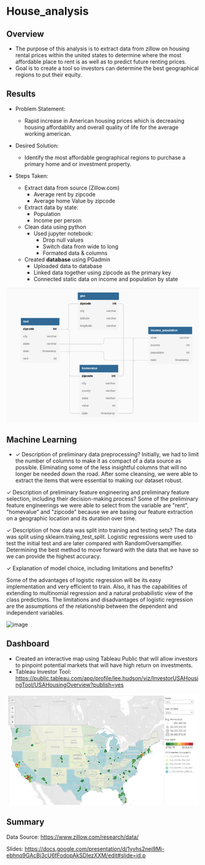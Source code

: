 # House_analysis


## Overview
* The purpose of this analysis is to extract data from zillow on housing rental prices within the united states to determine where the most affordable place to rent is as well as to predict future renting prices.
* Goal is to create a tool so investors can determine the best geographical regions to put their equity.
## Results

* Problem Statement:
    * Rapid increase in American housing prices which is decreasing housing affordablity and overall quality of life for the average working american. 
* Desired Solution:
    * Identify the most affordable geographical regions to purchase a primary home and or investment property.
    
* Steps Taken: 
    * Extract data from source (Zillow.com)
        * Average rent by zipcode
        * Average home Value by zipcode
    * Extract data by state:
        * Population
        * Income per person
    * Clean data using python
        * Used jupyter notebook:
           * Drop null values
           * Switch data from wide to long
           * Formated data & columns
    * Created **database** using PGadmin
       * Uploaded data to database
       * Linked data together using zipcode as the primary key
       * Connected static data on income and population by state

![goals](https://github.com/Leehudson514/House_analysis/blob/main/Resources/photos/database.png)

## Machine Learning  
* ✓ Description of preliminary data preprocessing?
Initially, we had to limit the number of columns to make it as compact of a data source as possible. Eliminating some of the less insightful columns that will no longer be needed down the road. After some cleansing, we were able to extract the items that were essential to making our dataset robust. 


✓ Description of preliminary feature engineering and preliminary feature selection, including their decision-making process?
Some of the preliminary feature engineerings we were able to select from the variable are "rent", "homevalue" and "zipcode" because we are basing our feature extraction on a geographic location and its duration over time.


✓ Description of how data was split into training and testing sets?
The data was split using sklearn.traing_test_split. Logistic regressions were used to test the initial test and are later compared with RandomOversamplfier. Determining the best method to move forward with the data that we have so we can provide the highest accuracy. 


✓ Explanation of model choice, including limitations and benefits?

Some of the advantages of logistic regression will be its easy implementation and very efficient to train. Also, it has the capabilities of extending to multinomial regression and a natural probabilistic view of the class predictions.
The limitations and disadvantages of logistic regression are the assumptions of the relationship between the dependent and independent variables.


<img width="545" alt="image" src="https://user-images.githubusercontent.com/92479644/171791441-37ce5926-9565-404c-8901-f07f95aab6b3.png">


## Dashboard
* Created an interactive map using Tableau Public that will allow investors to pinpoint potential markets that will have high return on investments.
* Tableau Investor Tool: https://public.tableau.com/app/profile/lee.hudson/viz/InvestorUSAHousingTool/USAHousingOverview?publish=yes

![goals](https://github.com/Leehudson514/House_analysis/blob/main/Resources/photos/map.png)

## Summary

Data Source: https://www.zillow.com/research/data/

Slides: https://docs.google.com/presentation/d/1yvhs2nej9Mj-ebhnq9GAcBj3cU6fFodopAkSDIezXXM/edit#slide=id.p


